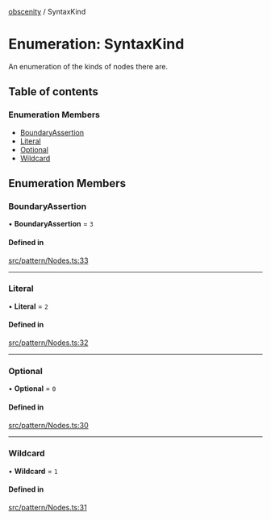 [obscenity](../README.md) / SyntaxKind

# Enumeration: SyntaxKind

An enumeration of the kinds of nodes there are.

## Table of contents

### Enumeration Members

- [BoundaryAssertion](SyntaxKind.md#boundaryassertion)
- [Literal](SyntaxKind.md#literal)
- [Optional](SyntaxKind.md#optional)
- [Wildcard](SyntaxKind.md#wildcard)

## Enumeration Members

### BoundaryAssertion

• **BoundaryAssertion** = ``3``

#### Defined in

[src/pattern/Nodes.ts:33](https://github.com/jo3-l/obscenity/blob/ae4df1a/src/pattern/Nodes.ts#L33)

___

### Literal

• **Literal** = ``2``

#### Defined in

[src/pattern/Nodes.ts:32](https://github.com/jo3-l/obscenity/blob/ae4df1a/src/pattern/Nodes.ts#L32)

___

### Optional

• **Optional** = ``0``

#### Defined in

[src/pattern/Nodes.ts:30](https://github.com/jo3-l/obscenity/blob/ae4df1a/src/pattern/Nodes.ts#L30)

___

### Wildcard

• **Wildcard** = ``1``

#### Defined in

[src/pattern/Nodes.ts:31](https://github.com/jo3-l/obscenity/blob/ae4df1a/src/pattern/Nodes.ts#L31)
